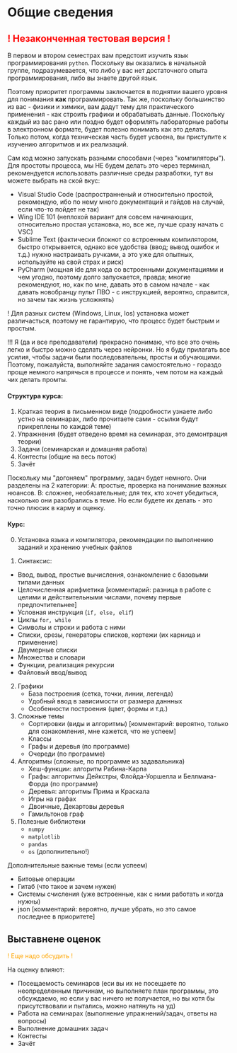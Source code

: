 # Общие сведения

## <span style="color:red">! Незаконченная тестовая версия !</span>

В первом и втором семестрах вам предстоит изучить язык программирования `python`. Поскольку вы оказались в начальной группе, подразумевается, что либо у вас нет достаточного опыта программирования, либо вы знаете другой язык. 

Поэтому приоритет программы заключается в поднятии вашего уровня для понимания **как** программировать. Так же, поскольку большинство из вас - физики и химики, вам дадут тему для практического применения - как строить графики и обрабатывать данные. Поскольку каждый из вас рано или поздно будет оформлять лабораторные работы в электронном формате, будет полезно понимать как это делать. Только потом, когда техническая часть будет усвоена, вы приступите к изучению алгоритмов и их реализаций.

Сам код можно запускать разными способами (через "компиляторы"). Для простоты процесса, мы НЕ будем делать это через терминал, рекомендуется использовать различные среды разработки, тут вы можете выбрать на ской вкус:
+ Visual Studio Code (распространненый и относительно простой, рекомендую, ибо по нему много документаций и гайдов на случай, если что-то пойдет не так)
+ Wing IDE 101 (неплохой вариант для совсем начинающих, относительно простая установка, но, все же, лучше сразу начать с VSC)
+ Sublime Text (фактически блокнот со встроенным компилятором, быстро открывается, однако все удобства (ввод; вывод ошибок и т.д.) нужно настраивать ручками, а это уже для опытных, используйте на свой страх и риск)
+ PyCharm (мощная ide для кода со встроенными документациями и чем угодно, поэтому долго запускается, правда; многие рекомендуют, но, как по мне, давать это в самом начале - как давать новобранцу пульт ПВО - с инструкцией, вероятно, справится, но зачем так жизнь усложнять)

! Для разных систем (Windows, Linux, Ios) установка может различасться, поэтому не гарантирую, что процесс будет быстрым и простым.

!!! Я (да и все преподаватели) прекрасно понимаю, что все это очень легко и быстро можно сделать через нейронки. Но я буду прилагать все усилия, чтобы задачи были последовательны, просты и обучающими. Поэтому, пожалуйста, выполняйте задания самостоятельно - гораздо проще немного напрячься в процессе и понять, чем потом на каждый чих делать промты.

#### Структура курса:
1. Краткая теория в письменном виде (подробности узнаете либо устно на семинарах, либо прочитаете сами - ссылки будут прикреплены по каждой теме)
2. Упражнения (будет отведено время на семинарах, это демонтрация теории)
3. Задачи (семинарская и домашняя работа)
4. Контесты (общие на весь поток)
5. Зачёт  

Поскольку мы "догоняем" программу, задач будет немного. Они разделены на 2 категории:
А: простые, проверка на понимание важных нюансов.
В: сложнее, необязательные; для тех, кто хочет убедиться, насколько они разобрались в теме. Но если будете их делать - это точно плюсик в карму и оценку. 

#### Курс:

0. Установка языка и компилятора, рекомендации по выполнению заданий и хранению учебных файлов

1. Синтаксис:	

  + Ввод, вывод, простые вычисления, ознакомление с базовыми типами данных
  + Целочисленная арифметика [комментарий: разница в работе с целими и действительными числами, почему первые предпочтительнее]
  + Условная инструкция (`if, else, elif`)
  + Циклы `for, while`
  + Символы и строки и работа с ними
  + Списки, срезы, генераторы списков, кортежи (их карница и применение)
  + Двумерные списки
  + Множества и словари
  + Функции, реализация рекурсии
  + Файловый ввод/вывод

2. Графики
	+ База построения (сетка, точки, линии, легенда) 
	+ Удобный ввод в зависимости от размера даннных
	+ Особенности построения (цвет, формы и т.д.)
4. Сложные темы
	+ Сортировки (виды и алгоритмы) [комментарий: вероятно, только для ознакомления, мне кажется, что не успеем]
	+ Классы
	+ Графы и деревья (по программе)
	+ Очереди (по программе)
5. Алгоритмы (сложные, по программе из задавальника)
	+ Хеш-функции: алгоритм Рабина-Карпа
	+ Графы: алгоритмы Дейкстры, Флойда-Уоршелла и Беллмана-Форда (по программе)
	+ Деревья: алгоритмы Прима и Краскала
	+ Игры на графах
	+ Двоичные, Декартовы деревья
	+ Гамильтонов граф
6. Полезные библиотеки
	+ `numpy`
	+ `matplotlib`
	+ `pandas` 
	+ `os` (дополнительно!)

Дополнительные важные темы (если успеем)
+ Битовые операции
+ Гитаб (что такое и зачем нужен)
+ Системы счисления (уже встроенные, как с ними работать и когда нужны)
+ json [комментарий: вероятно, лучше убрать, но это самое последнее в приоритете]

## Выставнене оценок
<span style="color:orange">! Еще надо обсудить !</span>

На оценку влияют:
- Посещаемость семинаров (еси вы их не посещаете по неопределенным причинам, но выполняете план программы, это обсуждаемо, но если у вас ничего не получается, но вы хотя бы присутствовали и пытались, можно натянуть на уд)
- Работа на семинарах (выполнение упражнений/задач, ответы на вопросы)
- Выполнение домашних задач
- Контесты
- Зачёт

